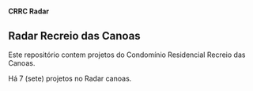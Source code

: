#### CRRC Radar

## Radar Recreio das Canoas

Este repositório contem projetos do Condomínio Residencial Recreio das Canoas.

Há 7 (sete) projetos no Radar canoas.
